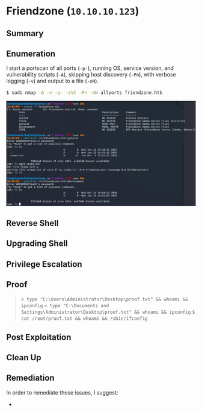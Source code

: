 # Friendzone (`10.10.10.123`)

## Summary

## Enumeration

I start a portscan of all ports (`-p-`), running OS, service version, and vulnerability scripts (`-A`), skipping host discovery (`-Pn`), with verbose logging (`-v`) and output to a file (`-oN`).

```bash
$ sudo nmap -A -v -p- -sVC -Pn -oN allports friendzone.htb

```

![](img/2020-10-21-16-53-49.png)

## Reverse Shell

## Upgrading Shell

## Privilege Escalation

## Proof

> `> type "C:\Users\Administrator\Desktop\proof.txt" && whoami && ipconfig`
> `> type "C:\Documents and Settings\Administrator\Desktop\proof.txt" && whoami && ipconfig`
> `$ cat /root/proof.txt && whoami && /sbin/ifconfig`

## Post Exploitation

## Clean Up

## Remediation

In order to remediate these issues, I suggest:

-

